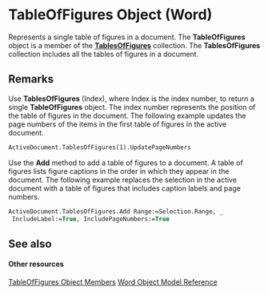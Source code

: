 
# TableOfFigures Object (Word)

Represents a single table of figures in a document. The  **TableOfFigures** object is a member of the **[TablesOfFigures](2a5b3c3d-bb25-e31d-e7d3-b011732de6fb.md)** collection. The **TablesOfFigures** collection includes all the tables of figures in a document.


## Remarks

Use  **TablesOfFigures** (Index), where Index is the index number, to return a single **TableOfFigures** object. The index number represents the position of the table of figures in the document. The following example updates the page numbers of the items in the first table of figures in the active document.


```vb
ActiveDocument.TablesOfFigures(1).UpdatePageNumbers
```

Use the  **Add** method to add a table of figures to a document. A table of figures lists figure captions in the order in which they appear in the document. The following example replaces the selection in the active document with a table of figures that includes caption labels and page numbers.




```vb
ActiveDocument.TablesOfFigures.Add Range:=Selection.Range, _ 
 IncludeLabel:=True, IncludePageNumbers:=True
```


## See also


#### Other resources


[TableOfFigures Object Members](14c3e2a0-1306-742e-63a8-beeef8c2abd8.md)
[Word Object Model Reference](http://msdn.microsoft.com/library/be452561-b436-bb9b-6f94-3faa9a74a6fd%28Office.15%29.aspx)
